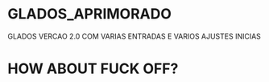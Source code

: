 # GLADOS_APRIMORADO
GLADOS VERCAO 2.0 COM VARIAS ENTRADAS E VARIOS AJUSTES INICIAS
# HOW ABOUT FUCK OFF?
